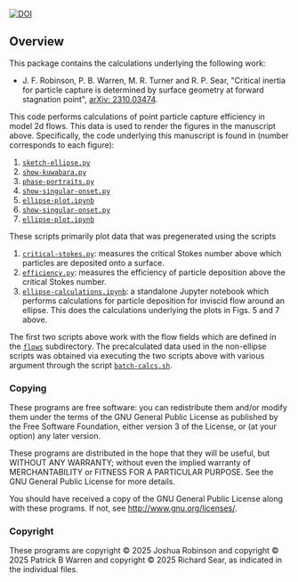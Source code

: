 [![DOI](https://zenodo.org/badge/526563416.svg)](https://doi.org/10.5281/zenodo.14919387)

## Overview

This package contains the calculations underlying the following work:

* J. F. Robinson, P. B. Warren, M. R. Turner and R. P. Sear, "Critical inertia for particle capture is determined by surface geometry at forward stagnation point", [arXiv: 2310.03474](https://arxiv.org/abs/2310.03474).

This code performs calculations of point particle capture efficiency in model 2d flows. This data is used to render the figures in the manuscript above. Specifically, the code underlying this manuscript is found in (number corresponds to each figure):

1. [`sketch-ellipse.py`](https://github.com/tranqui/rimeflows/blob/main/sketch-ellipse.py)
2. [`show-kuwabara.py`](https://github.com/tranqui/rimeflows/blob/main/show-kuwabara.py)
3. [`phase-portraits.py`](https://github.com/tranqui/rimeflows/blob/main/phase-portraits.py)
4. [`show-singular-onset.py`](https://github.com/tranqui/rimeflows/blob/main/show-singular-onset.py)
5. [`ellipse-plot.ipynb`](https://github.com/tranqui/rimeflows/blob/main/ellipse-plot.ipynb)
6. [`show-singular-onset.py`](https://github.com/tranqui/rimeflows/blob/main/show-singular-onset.py)
7. [`ellipse-plot.ipynb`](https://github.com/tranqui/rimeflows/blob/main/ellipse-plot.ipynb)

These scripts primarily plot data that was pregenerated using the scripts

1. [`critical-stokes.py`](https://github.com/tranqui/rimeflows/blob/main/critical-stokes.py): measures the critical Stokes number above which particles are deposited onto a surface.
2. [`efficiency.py`](https://github.com/tranqui/rimeflows/blob/main/efficiency.py): measures the efficiency of particle deposition above the critical Stokes number.
3. [`ellipse-calculations.ipynb`](https://github.com/tranqui/rimeflows/blob/main/ellipse-calculations.ipynb): a standalone Jupyter notebook which performs calculations for particle deposition for inviscid flow around an ellipse. This does the calculations underlying the plots in Figs. 5 and 7 above.

The first two scripts above work with the flow fields which are defined in the [`flows`](https://github.com/tranqui/rimeflows/blob/main/flows.py) subdirectory. The precalculated data used in the non-ellipse scripts was obtained via executing the two scripts above with various argument through the script [`batch-calcs.sh`](https://github.com/tranqui/rimeflows/blob/main/batch-calcs.sh).

### Copying

These programs are free software: you can redistribute them and/or modify
them under the terms of the GNU General Public License as published by
the Free Software Foundation, either version 3 of the License, or
(at your option) any later version.

These programs are distributed in the hope that they will be useful, but
WITHOUT ANY WARRANTY; without even the implied warranty of
MERCHANTABILITY or FITNESS FOR A PARTICULAR PURPOSE.  See the GNU
General Public License for more details.

You should have received a copy of the GNU General Public License
along with these programs.  If not, see
<http://www.gnu.org/licenses/>.


### Copyright

These programs are copyright &copy; 2025 Joshua Robinson and copyright
&copy; 2025 Patrick B Warren and copyright
&copy; 2025 Richard Sear, as indicated in the individual files.
